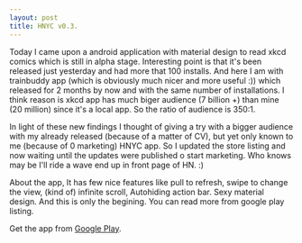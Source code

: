 ```yaml
---
layout: post
title: HNYC v0.3.
---
```


Today I came upon a android application with material design to read xkcd comics which is still in alpha stage. Interesting point is that it's been released just yesterday and had more that 100 installs. And here I am with trainbuddy app (which is obviously much nicer and more useful :)) which released for 2 months by now and with the same number of installations. I think reason is xkcd app has much biger audience (7 billion +) than mine (20 million) since it's a local app. So the ratio of audience is 350:1.

In light of these new findings I thought of giving a try with a bigger audience with my already released (because of a matter of CV), but yet only known to me (because of 0 marketing) HNYC app. So I updated the store listing and now waiting until the updates were published o start marketing. Who knows may be I'll ride a wave end up in front page of HN. :)

About the app, It has few nice features like pull to refresh, swipe to change the view, (kind of) infinite scroll, Autohiding action bar. Sexy material design. And this is only the begining. You can read more from google play listing.

Get the app from <a href="https://play.google.com/store/apps/details?id=com.kasungamlath.hackernews" target="_blank">Google Play</a>.

<div align="center"><img src="{{ site.baseurl }}/assets/hnyc.png" style="width: 400px;></div>

